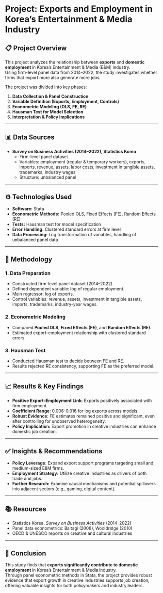# Project: Exports and Employment in Korea’s Entertainment & Media Industry

## 📋 Project Overview

This project analyzes the relationship between **exports** and **domestic employment** in Korea’s Entertainment & Media (E&M) industry.  
Using firm-level panel data from 2014–2022, the study investigates whether firms that export more also generate more jobs.  

The project was divided into key phases:

1. **Data Collection & Panel Construction**  
2. **Variable Definition (Exports, Employment, Controls)**  
3. **Econometric Modeling (OLS, FE, RE)**  
4. **Hausman Test for Model Selection**  
5. **Interpretation & Policy Implications**

---

## 📊 Data Sources

- **Survey on Business Activities (2014–2022), Statistics Korea**  
  - Firm-level panel dataset  
  - Variables: employment (regular & temporary workers), exports, imports, revenue, assets, labor costs, investment in tangible assets, trademarks, industry wages  
  - Structure: unbalanced panel

---

## ⚙️ Technologies Used

- **Software:** Stata  
- **Econometric Methods:** Pooled OLS, Fixed Effects (FE), Random Effects (RE)  
- **Tests:** Hausman test for model specification  
- **Error Handling:** Clustered standard errors at firm level  
- **Data Processing:** Log transformation of variables, handling of unbalanced panel data  

---

## 🚀 Methodology

### 1. **Data Preparation**
- Constructed firm-level panel dataset (2014–2022).  
- Defined dependent variable: log of regular employment.  
- Main regressor: log of exports.  
- Control variables: revenue, assets, investment in tangible assets, imports, trademarks, industry-year wages.  

### 2. **Econometric Modeling**
- Compared **Pooled OLS**, **Fixed Effects (FE)**, and **Random Effects (RE)**.  
- Estimated export–employment relationship with clustered standard errors.  

### 3. **Hausman Test**
- Conducted Hausman test to decide between FE and RE.  
- Results rejected RE consistency, supporting FE as the preferred model.  

---

## 📈 Results & Key Findings

- **Positive Export–Employment Link:** Exports positively associated with firm employment.  
- **Coefficient Range:** 0.006–0.016 for log exports across models.  
- **Robust Evidence:** FE estimates remained positive and significant, even after controlling for unobserved heterogeneity.  
- **Policy Implication:** Export promotion in creative industries can enhance domestic job creation.  

---

## ✅ Insights & Recommendations

- **Policy Leverage:** Expand export support programs targeting small and medium-sized E&M firms.  
- **Employment Strategy:** Utilize creative industries as drivers of both trade and jobs.  
- **Further Research:** Examine causal mechanisms and potential spillovers into adjacent sectors (e.g., gaming, digital content).  

---

## 📚 Resources

- Statistics Korea, *Survey on Business Activities* (2014–2022)  
- Panel data econometrics: Baltagi (2008), Wooldridge (2010)  
- OECD & UNESCO reports on creative and cultural industries  

---

## 🎯 Conclusion

This study finds that **exports significantly contribute to domestic employment** in Korea’s Entertainment & Media industry.  
Through panel econometric methods in Stata, the project provides robust evidence that export growth in creative industries supports job creation, offering valuable insights for both policymakers and industry leaders.

